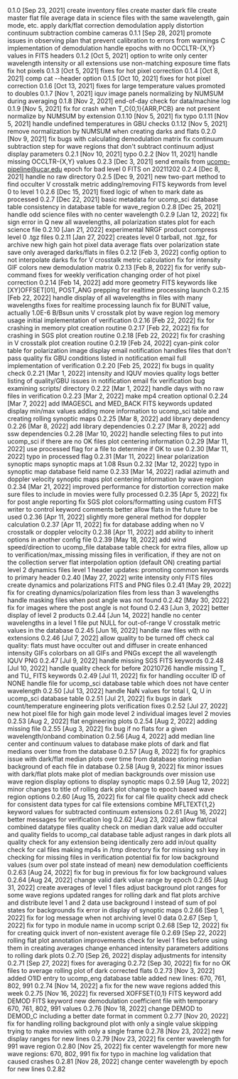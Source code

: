 0.1.0 [Sep 23, 2021]
  create inventory files
  create master dark file
  create master flat file
  average data in science files with the same wavelength, gain mode, etc.
  apply dark/flat correction
  demodulation
  apply distortion
  continuum subtraction
  combine cameras
0.1.1 [Sep 28, 2021]
  promote issues in observing plan that prevent calibration to errors from warnings
  C implementation of demodulation
  handle epochs with no OCCLTR-{X,Y} values in FITS headers
0.1.2 [Oct 5, 2021]
  option to write only center wavelength intensity or all extensions
  use non-matching exposure time flats
  fix hot pixels
0.1.3 [Oct 5, 2021]
  fixes for hot pixel correction
0.1.4 [Oct 8, 2021]
  comp cat --header option
0.1.5 [Oct 10, 2021]
  fixes for hot pixel correction
0.1.6 [Oct 13, 2021]
  fixes for large temperature values promoted to doubles
0.1.7 [Nov 1, 2021]
  iquv image panels
  normalizing by NUMSUM during averaging
0.1.8 [Nov 2, 2021]
  end-of-day check for data/machine log
0.1.9 [Nov 5, 2021]
  fix for crash when T_C{0,1}{ARR,PCB} are not present
  normalize by NUMSUM by extension
0.1.10 [Nov 5, 2021]
  fix typo
0.1.11 [Nov 5, 2021]
  handle undefined temperatures in GBU checks
0.1.12 [Nov 5, 2021]
  remove normalization by NUMSUM when creating darks and flats
0.2.0 [Nov 9, 2021]
  fix bugs with calculating demodulation matrix
  fix continuum subtraction step for wave regions that don't subtract continuum
  adjust display parameters
0.2.1 [Nov 10, 2021]
  typo
0.2.2 [Nov 11, 2021]
  handle missing OCCLTR-{X,Y} values
0.2.3 [Dec 3, 2021]
  send emails from ucomp-pipeline@ucar.edu
  epoch for bad level 0 FITS on 20211202
0.2.4 [Dec 8, 2021]
  handle no raw directory
0.2.5 [Dec 9, 2021]
  new two-part method to find occulter
  V crosstalk metric
  adding/removing FITS keywords from level 0 to level 1
0.2.6 [Dec 15, 2021]
  fixed logic of when to mark date as processed
0.2.7 [Dec 22, 2021]
  basic metadata for ucomp_sci database table
  consistency in database table for wave_region
0.2.8 [Dec 25, 2021]
  handle odd science files with no center wavelength
0.2.9 [Jan 12, 2022]
  fix sign error in Q
  new all wavelengths, all polarization states plot for each science file
0.2.10 [Jan 21, 2022]
  experimental NRGF product
  compress level 0 .tgz files
0.2.11 [Jan 27, 2022]
  creates level 0 tarball, not .tgz, for archive
  new high gain hot pixel data
  average flats over polarization state
  save only averaged darks/flats in files
0.2.12 [Feb 3, 2022]
  config option to not interpolate darks
  fix for V crosstalk metric calculation
  fix for intensity GIF colors
  new demodulation matrix
0.2.13 [Feb 8, 2022]
  fix for verify sub-command
  fixes for weekly verification
  changing order of hot pixel correction
0.2.14 [Feb 14, 2022]
  add more geometry FITS keywords like [XY]OFFSET[01], POST_ANG
  prepping for realtime processing launch
0.2.15 [Feb 22, 2022]
  handle display of all wavelengths in files with many wavelengths
  fixes for realtime processing launch
  fix for BUNIT value, actually 1.0E-6 B/Bsun units
  V crosstalk plot by wave region
  log memory usage
  initial implementation of verification
0.2.16 [Feb 22, 2022]
  fix for crashing in memory plot creation routine
0.2.17 [Feb 22, 2022]
  fix for crashing in SGS plot creation routine
0.2.18 [Feb 22, 2022]
  fix for crashing in V crosstalk plot creation routine
0.2.19 [Feb 24, 2022]
  cyan-pink color table for polarization image display
  email notification handles files that don't pass quality
  fix GBU conditions listed in notification email
  full implementation of verification
0.2.20 [Feb 25, 2022]
  fix bugs in quality check
0.2.21 [Mar 1, 2022]
  intensity and IQUV movies
  quality logs
  better listing of quality/GBU issues in notification email
  fix verification bug examining scripts/ directory
0.2.22 [Mar 1, 2022]
  handle days with no raw files in verification
0.2.23 [Mar 2, 2022]
  make mp4 creation optional
0.2.24 [Mar 7, 2022]
  add IMAGESCL and MED_BACK FITS keywords
  updated display min/max values
  adding more information to ucomp_sci table and creating rolling synoptic maps
0.2.25 [Mar 8, 2022]
  add library dependency
0.2.26 [Mar 8, 2022]
  add library dependencies
0.2.27 [Mar 8, 2022]
  add ssw dependencies
0.2.28 [Mar 10, 2022]
  handle selecting files to put into ucomp_sci if there are no OK files
  plot centering information
0.2.29 [Mar 11, 2022]
  use processed flag for a file to determine if OK to use
0.2.30 [Mar 11, 2022]
  typo in processed flag
0.2.31 [Mar 11, 2022]
  linear polarization synoptic maps
  synoptic maps at 1.08 Rsun
0.2.32 [Mar 12, 2022]
  typo in synoptic map database field name
0.2.33 [Mar 14, 2022]
  radial azimuth and doppler velocity synoptic maps
  plot centering information by wave region
0.2.34 [Mar 21, 2022]
  improved performance for distortion correction
  make sure files to include in movies were fully processed
0.2.35 [Apr 5, 2022]
  fix for post angle reporting
  fix SGS plot colors/formatting
  using custom FITS writer to control keyword comments better
  allow flats in the future to be used
0.2.36 [Apr 11, 2022]
  slightly more general method for doppler calculation
0.2.37 [Apr 11, 2022]
  fix for database adding when no V crosstalk or doppler velocity
0.2.38 [Apr 11, 2022]
  add ability to inherit options in another config file
0.2.39 [May 18, 2022]
  add wind speed/direction to ucomp_file database table
  check for extra files, allow up to verification/max_missing missing files in
    verification, if they are not on the collection server
  flat interpolation option (default ON)
  creating partial level 2 dynamics files
  level 1 header updates: promoting common keywords to primary header
0.2.40 [May 27, 2022]
  write intensity only FITS files
  create dynamics and polarizations FITS and PNG files
0.2.41 [May 29, 2022]
  fix for creating dynamics/polarization files from less than 3 wavelengths
  handle masking files when post angle was not found
0.2.42 [May 30, 2022]
  fix for images where the post angle is not found
0.2.43 [Jun 3, 2022]
  better display of level 2 products
0.2.44 [Jun 14, 2022]
  handle no center wavelengths in a level 1 file
  put NULL for out-of-range V crosstalk metric values in the database
0.2.45 [Jun 16, 2022]
  handle raw files with no extensions
0.2.46 [Jul 7, 2022]
  allow quality to be turned off
  check cal quality: flats must have occulter out and diffuser in
  create enhanced intensity GIFs
  colorbars on all GIFs and PNGs except the all wavelength IQUV PNG
0.2.47 [Jul 9, 2022]
  handle missing SGS FITS keywords
0.2.48 [Jul 10, 2022]
  handle quality check for before 20210726
  handle missing T_ and TU_ FITS keywords
0.2.49 [Jul 11, 2022]
  fix for handling occulter ID of NONE
  handle file for ucomp_sci database table which does not have center wavelength
0.2.50 [Jul 13, 2022]
  handle NaN values for total I, Q, U in ucomp_sci database table
0.2.51 [Jul 21, 2022]
  fix bugs in dark count/temperature engineering plots
  verification fixes
0.2.52 [Jul 27, 2022]
  new hot pixel file for high gain mode
  level 2 individual images
  level 2 movies
0.2.53 [Aug 2, 2022]
  flat engineering plots
0.2.54 [Aug 2, 2022]
  adding missing file
0.2.55 [Aug 3, 2022]
  fix bug if no flats for a given wavelength/onband combination
0.2.56 [Aug 4, 2022]
  add median line center and continuum values to database
  make plots of dark and flat medians over time from the database
0.2.57 [Aug 8, 2022]
  fix for graphics issue with dark/flat median plots over time from database
  storing median background of each file in database
0.2.58 [Aug 9, 2022]
  fix minor issues with dark/flat plots
  make plot of median backgrounds over mission
  use wave region display options to display synoptic maps
0.2.59 [Aug 12, 2022]
  minor changes to title of rolling dark plot
  change to epoch based wave region options
0.2.60 [Aug 15, 2022]
  fix for cal file quality check
  add check for consistent data types for cal file extensions
  combine MFLTEXT{1,2} keyword values for subtracted continuum extensions
0.2.61 [Aug 16, 2022]
  better messages for verification log
0.2.62 [Aug 23, 2022]
  allow flat/cal combined datatype files
  quality check on median dark value
  add occulter and quality fields to ucomp_cal database table
  adjust ranges in dark plots
  all quality check for any extension being identically zero
  add in/out quality check for cal files
  making mp4s in /tmp directory
  fix for missing ssh key in checking for missing files in verification
  potential fix for low background values (sum over pol state instead of mean)
  new demodulation coefficients
0.2.63 [Aug 24, 2022]
  fix for bug in previous fix for low background values
0.2.64 [Aug 24, 2022]
  change valid dark value range by epoch
0.2.65 [Aug 31, 2022]
  create averages of level 1 files
  adjust background plot ranges for some wave regions
  updated ranges for rolling dark and flat plots
  archive and distribute level 1 and 2 data
  use background I instead of sum of pol states for backgrounds
  fix error in display of synoptic maps
0.2.66 [Sep 1, 2022]
  fix for log message when not archiving level 0 data
0.2.67 [Sep 1, 2022]
  fix for typo in module name in ucomp script
0.2.68 [Sep 12, 2022]
  fix for creating quick invert of non-existent average file
0.2.69 [Sep 22, 2022]
  rolling flat plot annotation improvements
  check for level 1 files before using them in creating averages
  change enhanced intensity parameters
  additions to rolling dark plots
0.2.70 [Sep 26, 2022]
  display adjustments for intensity
0.2.71 [Sep 27, 2022]
  fixes for averaging
0.2.72 [Sep 30, 2022]
  fix for no OK files to average
  rolling plot of dark corrected flats
0.2.73 [Nov 3, 2022]
  added O1ID entry to ucomp_eng database table
  added new lines: 670, 761, 802, 991
0.2.74 [Nov 14, 2022]
  a fix for the new wave regions added this week
0.2.75 [Nov 16, 2022]
  fix reversed XOFFSET{0,1} FITS keyword
  add DEMOD FITS keyword
  new demodulation coefficient file with temporary 670, 761, 802, 991 values
0.2.76 [Nov 18, 2022]
  change DEMOD to DEMOD_C including a better date format in comment
0.2.77 [Nov 20, 2022]
  fix for handling rolling background plot with only a single value
  skipping trying to make movies with only a single frame
0.2.78 [Nov 23, 2022]
  new display ranges for new lines
0.2.79 [Nov 23, 2022]
  fix center wavelength for 991 wave region
0.2.80 [Nov 25, 2022]
  fix center wavelength for more new wave regions: 670, 802, 991
  fix for typo in machine log validation that caused crashes
0.2.81 [Nov 28, 2022]
  change center wavelength by epoch for new lines
0.2.82
